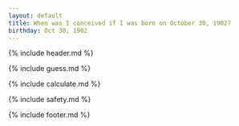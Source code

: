 ```yaml
---
layout: default
title: When was I conceived if I was born on October 30, 1902?
birthday: Oct 30, 1902
---
```


{% include header.md %}

{% include guess.md %}

{% include calculate.md %}

{% include safety.md %}

{% include footer.md %}



